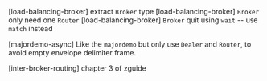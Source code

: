 [load-balancing-broker] extract `Broker` type
[load-balancing-broker] `Broker` only need one `Router`
[load-balancing-broker] `Broker` quit using `wait` -- use `match` instead

[majordemo-async] Like the `majordemo` but only use `Dealer` and `Router`,
to avoid empty envelope delimiter frame.

[inter-broker-routing] chapter 3 of zguide
